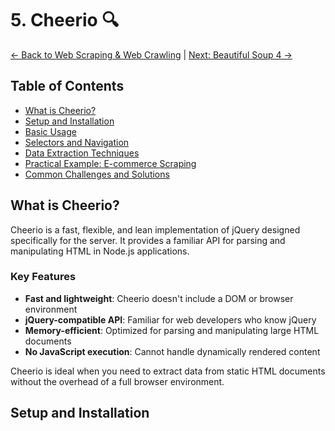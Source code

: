# 5. Cheerio 🔍

[<- Back to Web Scraping & Web Crawling](./04-web-scraping-web-crawling.md) | [Next: Beautiful Soup 4 ->](./06-beautiful-soup4.md)

## Table of Contents
- [What is Cheerio?](#what-is-cheerio)
- [Setup and Installation](#setup-and-installation)
- [Basic Usage](#basic-usage)
- [Selectors and Navigation](#selectors-and-navigation)
- [Data Extraction Techniques](#data-extraction-techniques)
- [Practical Example: E-commerce Scraping](#practical-example-e-commerce-scraping)
- [Common Challenges and Solutions](#common-challenges-and-solutions)

## What is Cheerio?

Cheerio is a fast, flexible, and lean implementation of jQuery designed specifically for the server. It provides a familiar API for parsing and manipulating HTML in Node.js applications.

### Key Features

- **Fast and lightweight**: Cheerio doesn't include a DOM or browser environment
- **jQuery-compatible API**: Familiar for web developers who know jQuery
- **Memory-efficient**: Optimized for parsing and manipulating large HTML documents
- **No JavaScript execution**: Cannot handle dynamically rendered content

Cheerio is ideal when you need to extract data from static HTML documents without the overhead of a full browser environment.

## Setup and Installation

Setting up a Node.js project with Cheerio is straightforward:

```bash
# Initialize a new Node.js project
npm init -y

# Install Cheerio
npm install cheerio

# For HTTP requests, you might also want:
npm install node-fetch
```

Update your `package.json` to use ES modules:

```json
{
  "type": "module",
  // ... other configuration
}
```

## Basic Usage

The core workflow with Cheerio involves:
1. Loading HTML content
2. Selecting elements
3. Extracting or manipulating data

### Loading HTML

```javascript
import { load } from 'cheerio';
import fs from 'fs';

// From a string
const html = '<h2 class="title">Hello world</h2>';
const $ = load(html);

// From a file
const htmlFile = fs.readFileSync('page.html').toString();
const $ = load(htmlFile);

// From a remote source (using fetch)
import fetch from 'node-fetch';

async function scrapeWebsite() {
  const response = await fetch('https://example.com');
  const html = await response.text();
  const $ = load(html);
  
  // Now use $ for selections
}
```

### Basic Selections

```javascript
// Select by tag
const headings = $('h1');

// Select by class
const titles = $('.title');

// Select by ID
const header = $('#header');

// Combined selectors
const articleHeadings = $('article h2.title');
```

## Selectors and Navigation

Cheerio supports most CSS selectors and jQuery traversal methods.

### CSS Selectors

```javascript
// Descendant selector
$('div p');

// Child selector
$('ul > li');

// Attribute selector
$('a[href^="https://"]');

// Pseudo-selectors
$('li:first-child');
$('p:contains("keyword")');
```

### Element Traversal

```javascript
// Find descendants
const links = $('nav').find('a');

// Navigate to siblings
const nextItem = $('li.current').next();
const prevItem = $('li.current').prev();

// Navigate to parents
const parent = $('span').parent();
const ancestors = $('span').parents();

// Filter elements
const activeLinks = $('a').filter('.active');
```

## Data Extraction